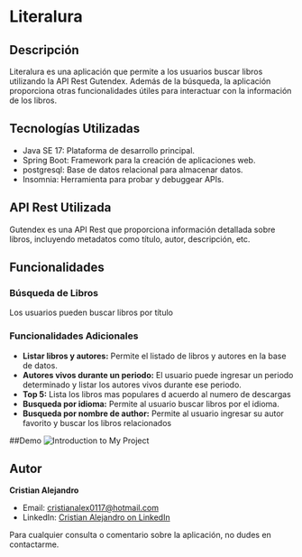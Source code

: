 # Literalura

## Descripción

Literalura es una aplicación que permite a los usuarios buscar libros utilizando la API Rest Gutendex. Además de la búsqueda, la aplicación proporciona otras funcionalidades útiles para interactuar con la información de los libros.

## Tecnologías Utilizadas

- Java SE 17: Plataforma de desarrollo principal.
- Spring Boot: Framework para la creación de aplicaciones web.
- postgresql: Base de datos relacional para almacenar datos.
- Insomnia: Herramienta para probar y debuggear APIs.

## API Rest Utilizada

Gutendex es una API Rest que proporciona información detallada sobre libros, incluyendo metadatos como título, autor, descripción, etc.

## Funcionalidades

### Búsqueda de Libros

Los usuarios pueden buscar libros por título

### Funcionalidades Adicionales

- **Listar libros y autores:** Permite el listado de libros y autores en la base de datos.
- **Autores vivos durante un periodo:** El usuario puede ingresar un periodo determinado y listar los autores vivos durante ese periodo.
- **Top 5:** Lista los libros mas populares d acuerdo al numero de descargas
- **Busqueda por idioma:** Permite al usuario buscar libros por el idioma.
- **Busqueda por nombre de author:** Permite al usuario ingresar su autor favorito y buscar los libros relacionados

##Demo
![Introduction to My Project](https://youtu.be/JcQT8yKUFhA?si=7ITGCmNYKLL8kiDe)


## Autor

**Cristian Alejandro**
- Email: cristianalex0117@hotmail.com
- LinkedIn: [Cristian Alejandro on LinkedIn](https://www.linkedin.com/in/cristian-mart%C3%ADnez-97b403211/)

Para cualquier consulta o comentario sobre la aplicación, no dudes en contactarme.
